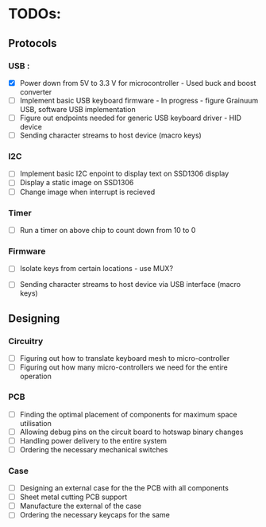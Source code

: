 # TODOs:
## Protocols
### USB :
- [x] Power down from 5V to 3.3 V for microcontroller - Used buck and boost converter
- [ ] Implement basic USB keyboard firmware - In progress - figure Grainuum USB, software USB implementation
- [ ] Figure out endpoints needed for generic USB keyboard driver - HID device
- [ ] Sending character streams to host device (macro keys)

### I2C
- [ ] Implement basic I2C enpoint to display text on SSD1306 display
- [ ] Display a static image on SSD1306
- [ ] Change image when interrupt is recieved

### Timer
- [ ] Run a timer on above chip to count down from 10 to 0

### Firmware
- [ ] Isolate keys from certain locations - use MUX?
- [ ] Sending character streams to host device  via USB interface (macro keys)


## Designing
### Circuitry
- [ ] Figuring out how to translate keyboard mesh to micro-controller
- [ ] Figuring out how many micro-controllers we need for the entire operation
### PCB
- [ ] Finding the optimal placement of components for maximum space utilisation
- [ ] Allowing debug pins on the circuit board to hotswap binary changes
- [ ] Handling power delivery to the entire system
- [ ] Ordering the necessary mechanical switches
### Case
- [ ] Designing an external case for the the PCB with all components
- [ ] Sheet metal cutting PCB support
- [ ] Manufacture the external of the case
- [ ] Ordering the necessary keycaps for the same